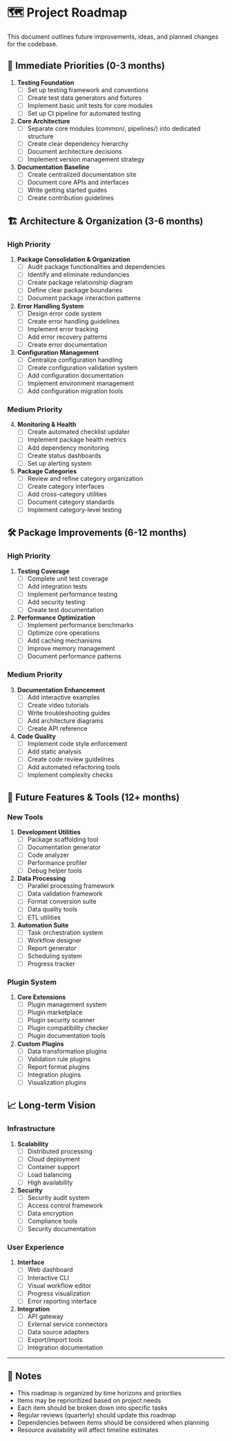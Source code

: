 # 🗺️ Project Roadmap

This document outlines future improvements, ideas, and planned changes for the codebase.

## 🎯 Immediate Priorities (0-3 months)

1. **Testing Foundation**
   - [ ] Set up testing framework and conventions
   - [ ] Create test data generators and fixtures
   - [ ] Implement basic unit tests for core modules
   - [ ] Set up CI pipeline for automated testing

2. **Core Architecture**
   - [ ] Separate core modules (common/, pipelines/) into dedicated structure
   - [ ] Create clear dependency hierarchy
   - [ ] Document architecture decisions
   - [ ] Implement version management strategy

3. **Documentation Baseline**
   - [ ] Create centralized documentation site
   - [ ] Document core APIs and interfaces
   - [ ] Write getting started guides
   - [ ] Create contribution guidelines

## 🏗️ Architecture & Organization (3-6 months)

### High Priority
1. **Package Consolidation & Organization**
   - [ ] Audit package functionalities and dependencies
   - [ ] Identify and eliminate redundancies
   - [ ] Create package relationship diagram
   - [ ] Define clear package boundaries
   - [ ] Document package interaction patterns

2. **Error Handling System**
   - [ ] Design error code system
   - [ ] Create error handling guidelines
   - [ ] Implement error tracking
   - [ ] Add error recovery patterns
   - [ ] Create error documentation

3. **Configuration Management**
   - [ ] Centralize configuration handling
   - [ ] Create configuration validation system
   - [ ] Add configuration documentation
   - [ ] Implement environment management
   - [ ] Add configuration migration tools

### Medium Priority
4. **Monitoring & Health**
   - [ ] Create automated checklist updater
   - [ ] Implement package health metrics
   - [ ] Add dependency monitoring
   - [ ] Create status dashboards
   - [ ] Set up alerting system

5. **Package Categories**
   - [ ] Review and refine category organization
   - [ ] Create category interfaces
   - [ ] Add cross-category utilities
   - [ ] Document category standards
   - [ ] Implement category-level testing

## 🛠️ Package Improvements (6-12 months)

### High Priority
1. **Testing Coverage**
   - [ ] Complete unit test coverage
   - [ ] Add integration tests
   - [ ] Implement performance testing
   - [ ] Add security testing
   - [ ] Create test documentation

2. **Performance Optimization**
   - [ ] Implement performance benchmarks
   - [ ] Optimize core operations
   - [ ] Add caching mechanisms
   - [ ] Improve memory management
   - [ ] Document performance patterns

### Medium Priority
3. **Documentation Enhancement**
   - [ ] Add interactive examples
   - [ ] Create video tutorials
   - [ ] Write troubleshooting guides
   - [ ] Add architecture diagrams
   - [ ] Create API reference

4. **Code Quality**
   - [ ] Implement code style enforcement
   - [ ] Add static analysis
   - [ ] Create code review guidelines
   - [ ] Add automated refactoring tools
   - [ ] Implement complexity checks

## 🚀 Future Features & Tools (12+ months)

### New Tools
1. **Development Utilities**
   - [ ] Package scaffolding tool
   - [ ] Documentation generator
   - [ ] Code analyzer
   - [ ] Performance profiler
   - [ ] Debug helper tools

2. **Data Processing**
   - [ ] Parallel processing framework
   - [ ] Data validation framework
   - [ ] Format conversion suite
   - [ ] Data quality tools
   - [ ] ETL utilities

3. **Automation Suite**
   - [ ] Task orchestration system
   - [ ] Workflow designer
   - [ ] Report generator
   - [ ] Scheduling system
   - [ ] Progress tracker

### Plugin System
1. **Core Extensions**
   - [ ] Plugin management system
   - [ ] Plugin marketplace
   - [ ] Plugin security scanner
   - [ ] Plugin compatibility checker
   - [ ] Plugin documentation tools

2. **Custom Plugins**
   - [ ] Data transformation plugins
   - [ ] Validation rule plugins
   - [ ] Report format plugins
   - [ ] Integration plugins
   - [ ] Visualization plugins

## 📈 Long-term Vision

### Infrastructure
1. **Scalability**
   - [ ] Distributed processing
   - [ ] Cloud deployment
   - [ ] Container support
   - [ ] Load balancing
   - [ ] High availability

2. **Security**
   - [ ] Security audit system
   - [ ] Access control framework
   - [ ] Data encryption
   - [ ] Compliance tools
   - [ ] Security documentation

### User Experience
1. **Interface**
   - [ ] Web dashboard
   - [ ] Interactive CLI
   - [ ] Visual workflow editor
   - [ ] Progress visualization
   - [ ] Error reporting interface

2. **Integration**
   - [ ] API gateway
   - [ ] External service connectors
   - [ ] Data source adapters
   - [ ] Export/import tools
   - [ ] Integration documentation

---

## 📝 Notes
- This roadmap is organized by time horizons and priorities
- Items may be reprioritized based on project needs
- Each item should be broken down into specific tasks
- Regular reviews (quarterly) should update this roadmap
- Dependencies between items should be considered when planning
- Resource availability will affect timeline estimates 
